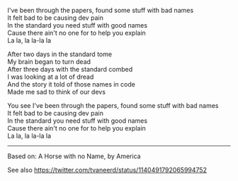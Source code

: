I've been through the papers, found some stuff with bad names  
It felt bad to be causing dev pain  
In the standard you need stuff with good names  
Cause there ain't no one for to help you explain  
La la, la la-la la  

After two days in the standard tome  
My brain began to turn dead  
After three days with the standard combed  
I was looking at a lot of dread  
And the story it told of those names in code  
Made me sad to think of our devs  

You see I've been through the papers, found some stuff with bad names  
It felt bad to be causing dev pain  
In the standard you need stuff with good names  
Cause there ain't no one for to help you explain  
La la, la la-la la  

---

Based on: A Horse with no Name, by America

See also
https://twitter.com/tvaneerd/status/1140491792065994752
